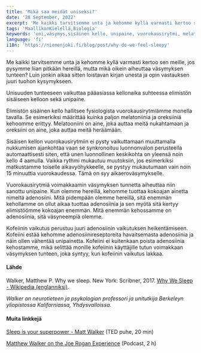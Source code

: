 ```yaml
---
title: 'Mikä saa meidät uniseksi?'
date: '28 September, 2022'
excerpt: 'Me kaikki tarvitsemme unta ja kehomme kyllä varmasti kertoo sen meille, jos pysymme liian pitkään hereillä, mutta mikä oikein aiheuttaa väsymyksen tunteen?'
tags: 'MaallikonKielellä,Biologia'
keywords: 'uni,väsymys,sisäinen kello, unipaine, vuorokausirytmi, melatoniini, oreksiini,aikaeroväsymys,adenosiini,kofeiini,nukahtaminen,nukkuminen,uni, matthew walker,neurotiede, psykologia'
language: 'fi'
i18n: 'https://niemenjoki.fi/blog/post/why-do-we-feel-sleepy'
---
```


Me kaikki tarvitsemme unta ja kehomme kyllä varmasti kertoo sen meille, jos pysymme liian pitkään hereillä, mutta mikä oikein aiheuttaa väsymyksen tunteen? Luin jonkin aikaa sitten loistavan kirjan unesta ja opin vastauksen juuri tuohon kysymykseen.

Unisuuden tunteeseen vaikuttaa pääasiassa kellonaika suhteessa elimistön sisäiseen kelloon sekä unipaine.

Elimistön sisäinen kello hallitsee fysiologista vuorokausirytmiämme monella tavalla. Se esimerkiksi määrittää kuinka paljon melatoniinia ja oreksiiniä kehoomme erittyy. Melatooniini on aine, joka auttaa meitä nukahtamaan ja oreksiini on aine, joka auttaa meitä heräämään.

Sisäisen kellon vuorokausirytmiin ei pysty vaikuttamaan muuttamalla nukkumisen ajankohtaa vaan se synkronoituu luonnonvalon perusteella automaattisesti siten, että unen luonnollinen keskikohta on yleensä noin kello 4 aamulla. Vaikka rythmi mukautuu muutoksiin, jos esimerkiksi matkustamme toiselle aikavyöhykkeelle, se pystyy mukautumaan vain noin 15 minuuttia vuorokaudessa. Tämä on syy aikaeroväsymykselle.

Vuorokausirytmiä voimakkaamin väsymyksen tunnetta aiheuttaa niin sanottu unipaine. Kun olemme hereillä, kehomme tuottaa kokoajan ainetta nimeltä adenosiini. Mitä pidempään olemme hereillä, sitä enemmän kehollamme on ollut aikaa tuottaa adenosiinia ja sen myötä sitä kertyy elimistöömme kokoajan enemmän. Mitä enemmän kehossamme on adenosiinia, sitä väsyneempiä olemme.

Kofeiinin vaikutus perustuu juuri adenosiinin vaikutuksen heikentämiseen. Kofeiini estää kehomme adenosiinireseptoreita havaitsemasta adenosiinia ja näin ollen vähentää unipainetta. Kofeiini ei kuitenkaan poista adenosiinia kehostamme, mikä selittää monille kofeiinin käyttäjille tutun voimakkaan väsymyksen tunteen, joka syntyy, kun kofeiinin vaikutus lakkaa.

#### Lähde

Walker, Matthew P. Why we sleep. New York: Scribner, 2017. [Why We Sleep - Wikipedia (englanniksi)](https://en.wikipedia.org/wiki/Why_We_Sleep).

_Walker on neurotieteen ja psykologian professori ja unitutkija Berkeleyn yliopistossa Kaliforniassa, Yhdysvalloissa._

#### Muita linkkejä

[Sleep is your superpower - Matt Walker](https://youtu.be/5MuIMqhT8DM) (TED puhe, 20 min)

[Matthew Walker on the Joe Rogan Experience](https://youtu.be/pwaWilO_Pig) (Podcast, 2 h)
